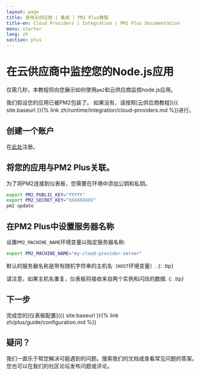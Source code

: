 ```yaml
---
layout: page
title: 使用云供应商 | 集成 | PM2 Plus教程
title-en: Cloud Providers | Integration | PM2 Plus Documentation
menu: starter
lang: zh
section: plus
---
```


# 在云供应商中监控您的Node.js应用

仅需几秒，本教程将向您展示如何使用`pm2`和云供应商监控node.js应用。

我们假设您的应用已被PM2包装了。 如果没有，请按照[云供应商教程]({{ site.baseurl }}{% link zh/runtime/integration/cloud-providers.md %})进行。

## 创建一个账户

在[此处](https://id.keymetrics.io/api/oauth/register)注册。

## 将您的应用与PM2 Plus关联。

为了将PM2连接到仪表板，您需要在环境中添加公钥和私钥。

```bash
export PM2_PUBLIC_KEY="YYYYY"
export PM2_SECRET_KEY="XXXXXXXXX"
pm2 update
```

## 在PM2 Plus中设置服务器名称

设置`PM2_MACHINE_NAME`环境变量以指定服务器名称:

```bash
export PM2_MACHINE_NAME="my-cloud-provider-server"
```

 默认的服务器名称是带有随机字符串的主机名（`HOST`环境变量）.
{: .tip}

 请注意，如果主机名重复，仪表板将接收来自两个实例和闪烁的数据.
{: .tip}

## 下一步

完成您的[仪表板配置]({{ site.baseurl }}{% link zh/plus/guide/configuration.md %})

## 疑问？

我们一直乐于帮您解决可能遇到的问题。搜索我们的文档或查看常见问题的答案。您也可以在我们的社区论坛发布问题或评论。